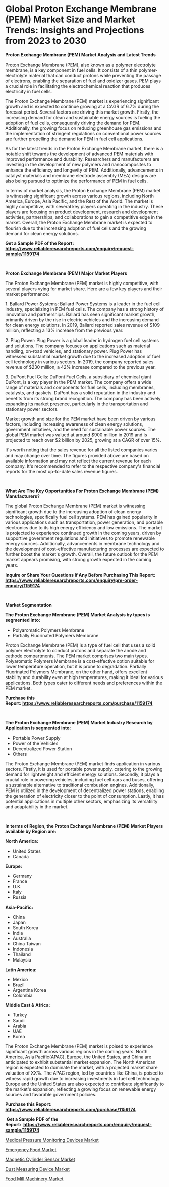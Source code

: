 <p><h1>Global Proton Exchange Membrane (PEM) Market Size and Market Trends: Insights and Projections from 2023 to 2030</h1></p><p><strong>Proton Exchange Membrane (PEM) Market Analysis and Latest Trends</strong></p>
<p><p>Proton Exchange Membrane (PEM), also known as a polymer electrolyte membrane, is a key component in fuel cells. It consists of a thin polymer-electrolyte material that can conduct protons while preventing the passage of electrons, enabling the separation of fuel and oxidizer gases. PEM plays a crucial role in facilitating the electrochemical reaction that produces electricity in fuel cells.</p><p>The Proton Exchange Membrane (PEM) market is experiencing significant growth and is expected to continue growing at a CAGR of 6.7% during the forecast period. Several factors are driving this market growth. Firstly, the increasing demand for clean and sustainable energy sources is fueling the adoption of fuel cells, consequently driving the demand for PEM. Additionally, the growing focus on reducing greenhouse gas emissions and the implementation of stringent regulations on conventional power sources are further propelling the demand for PEM in fuel cell applications.</p><p>As for the latest trends in the Proton Exchange Membrane market, there is a notable shift towards the development of advanced PEM materials with improved performance and durability. Researchers and manufacturers are investing in the development of new polymers and nanocomposites to enhance the efficiency and longevity of PEM. Additionally, advancements in catalyst materials and membrane electrode assembly (MEA) designs are also being pursued to optimize the performance of PEM in fuel cells.</p><p>In terms of market analysis, the Proton Exchange Membrane (PEM) market is witnessing significant growth across various regions, including North America, Europe, Asia Pacific, and the Rest of the World. The market is highly competitive, with several key players operating in the industry. These players are focusing on product development, research and development activities, partnerships, and collaborations to gain a competitive edge in the market. Overall, the Proton Exchange Membrane market is expected to flourish due to the increasing adoption of fuel cells and the growing demand for clean energy solutions.</p></p>
<p><strong>Get a Sample PDF of the Report:&nbsp; <a href="https://www.reliableresearchreports.com/enquiry/request-sample/1159174">https://www.reliableresearchreports.com/enquiry/request-sample/1159174</a></strong></p>
<p>&nbsp;</p>
<p><strong>Proton Exchange Membrane (PEM) Major Market Players</strong></p>
<p><p>The Proton Exchange Membrane (PEM) market is highly competitive, with several players vying for market share. Here are a few key players and their market performance:</p><p>1. Ballard Power Systems: Ballard Power Systems is a leader in the fuel cell industry, specializing in PEM fuel cells. The company has a strong history of innovation and partnerships. Ballard has seen significant market growth, primarily driven by the rise in electric vehicles and the increasing demand for clean energy solutions. In 2019, Ballard reported sales revenue of $109 million, reflecting a 13% increase from the previous year.</p><p>2. Plug Power: Plug Power is a global leader in hydrogen fuel cell systems and solutions. The company focuses on applications such as material handling, on-road vehicles, and stationary power. Plug Power has witnessed substantial market growth due to the increased adoption of fuel cell technology in various sectors. In 2019, the company reported sales revenue of $230 million, a 42% increase compared to the previous year.</p><p>3. DuPont Fuel Cells: DuPont Fuel Cells, a subsidiary of chemical giant DuPont, is a key player in the PEM market. The company offers a wide range of materials and components for fuel cells, including membranes, catalysts, and gaskets. DuPont has a solid reputation in the industry and benefits from its strong brand recognition. The company has been actively expanding its market presence, particularly in the transportation and stationary power sectors.</p><p>Market growth and size for the PEM market have been driven by various factors, including increasing awareness of clean energy solutions, government initiatives, and the need for sustainable power sources. The global PEM market was valued at around $900 million in 2019 and is projected to reach over $2 billion by 2025, growing at a CAGR of over 15%.</p><p>It's worth noting that the sales revenue for all the listed companies varies and may change over time. The figures provided above are based on available information and may not reflect the current revenue for each company. It's recommended to refer to the respective company's financial reports for the most up-to-date sales revenue figures.</p></p>
<p>&nbsp;</p>
<p><strong>What Are The Key Opportunities For Proton Exchange Membrane (PEM) Manufacturers?</strong></p>
<p><p>The global Proton Exchange Membrane (PEM) market is witnessing significant growth due to the increasing adoption of clean energy technologies, specifically fuel cell systems. PEM has gained popularity in various applications such as transportation, power generation, and portable electronics due to its high energy efficiency and low emissions. The market is projected to experience continued growth in the coming years, driven by supportive government regulations and initiatives to promote renewable energy sources. Additionally, advancements in membrane technology and the development of cost-effective manufacturing processes are expected to further boost the market's growth. Overall, the future outlook for the PEM market appears promising, with strong growth expected in the coming years.</p></p>
<p><strong>Inquire or Share Your Questions If Any Before Purchasing This Report: <a href="https://www.reliableresearchreports.com/enquiry/pre-order-enquiry/1159174">https://www.reliableresearchreports.com/enquiry/pre-order-enquiry/1159174</a></strong></p>
<p>&nbsp;</p>
<p><strong>Market Segmentation</strong></p>
<p><strong>The Proton Exchange Membrane (PEM) Market Analysis by types is segmented into:</strong></p>
<p><ul><li>Polyaromatic Polymers Membrane</li><li>Partially Fluorinated Polymers Membrane</li></ul></p>
<p><p>Proton Exchange Membrane (PEM) is a type of fuel cell that uses a solid polymer electrolyte to conduct protons and separate the anode and cathode compartments. The PEM market comprises two main types. Polyaromatic Polymers Membrane is a cost-effective option suitable for lower temperature operation, but it is prone to degradation. Partially Fluorinated Polymers Membrane, on the other hand, offers excellent stability and durability even at high temperatures, making it ideal for various applications. Both types cater to different needs and preferences within the PEM market.</p></p>
<p><strong>Purchase this Report:&nbsp;<a href="https://www.reliableresearchreports.com/purchase/1159174">https://www.reliableresearchreports.com/purchase/1159174</a></strong></p>
<p>&nbsp;</p>
<p><strong>The Proton Exchange Membrane (PEM) Market Industry Research by Application is segmented into:</strong></p>
<p><ul><li>Portable Power Supply</li><li>Power of the Vehicles</li><li>Decentralized Power Station</li><li>Others</li></ul></p>
<p><p>The Proton Exchange Membrane (PEM) market finds application in various sectors. Firstly, it is used for portable power supply, catering to the growing demand for lightweight and efficient energy solutions. Secondly, it plays a crucial role in powering vehicles, including fuel cell cars and buses, offering a sustainable alternative to traditional combustion engines. Additionally, PEM is utilized in the development of decentralized power stations, enabling the generation of electricity closer to the point of consumption. Lastly, it has potential applications in multiple other sectors, emphasizing its versatility and adaptability in the market.</p></p>
<p>&nbsp;</p>
<p><strong>In terms of Region, the Proton Exchange Membrane (PEM) Market Players available by Region are:</strong></p>
<p>
    <p> <strong> North America: </strong>
        <ul>
            <li>United States</li>
            <li>Canada</li>
        </ul>
        </p> 
    <p> <strong> Europe: </strong>
        <ul>
            <li>Germany</li>
            <li>France</li>
            <li>U.K.</li>
            <li>Italy</li>
            <li>Russia</li>
        </ul>
        </p> 
    <p> <strong> Asia-Pacific: </strong>
        <ul>
            <li>China</li>
            <li>Japan</li>
            <li>South Korea</li>
            <li>India</li>
            <li>Australia</li>
            <li>China Taiwan</li>
            <li>Indonesia</li>
            <li>Thailand</li>
            <li>Malaysia</li>
        </ul>
        </p> 
    <p> <strong> Latin America: </strong>
        <ul>
            <li>Mexico</li>
            <li>Brazil</li>
            <li>Argentina Korea</li>
            <li>Colombia</li>
        </ul>
        </p> 
    <p> <strong> Middle East & Africa: </strong>
        <ul>
            <li>Turkey</li>
            <li>Saudi</li>
            <li>Arabia</li>
            <li>UAE</li>
            <li>Korea</li>
        </ul>
    </p>
    </p>
<p><p>The Proton Exchange Membrane (PEM) market is poised to experience significant growth across various regions in the coming years. North America, Asia Pacific(APAC), Europe, the United States, and China are anticipated to exhibit substantial market expansion. The North American region is expected to dominate the market, with a projected market share valuation of XX%. The APAC region, led by countries like China, is poised to witness rapid growth due to increasing investments in fuel cell technology. Europe and the United States are also expected to contribute significantly to the market's expansion, reflecting a growing focus on renewable energy sources and favorable government policies.</p></p>
<p><strong>Purchase this Report: <a href="https://www.reliableresearchreports.com/purchase/1159174">https://www.reliableresearchreports.com/purchase/1159174</a></strong></p>
<p>&nbsp;<strong>Get a Sample PDF of the Report:&nbsp;&nbsp;<a href="https://www.reliableresearchreports.com/enquiry/request-sample/1159174">https://www.reliableresearchreports.com/enquiry/request-sample/1159174</a></strong></p>
<p><strong></strong></p>
<p><p><a href="https://github.com/luckyshygirl/Market-Research-Report-List-1/blob/main/medical-pressure-monitoring-devices-market.md">Medical Pressure Monitoring Devices Market</a></p><p><a href="https://www.linkedin.com/pulse/emergency-food-market-size-growth-forecast-from-2023-2030-smage/">Emergency Food Market</a></p><p><a href="https://medium.com/@javiermante/magnetic-cylinder-sensor-market-size-growth-forecast-2023-2030-f7bcec4b2425">Magnetic Cylinder Sensor Market</a></p><p><a href="https://medium.com/@dashawnmoen/dust-measuring-device-market-size-growth-forecast-2023-2030-00f0a5f571f3">Dust Measuring Device Market</a></p><p><a href="https://github.com/gdfhhhj/Market-Research-Report-List-1/blob/main/food-mill-machinery-market.md">Food Mill Machinery Market</a></p></p>